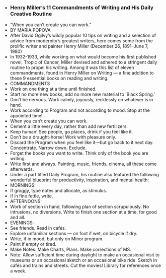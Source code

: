 - ### Henry Miller’s 11 Commandments of Writing and His Daily Creative Routine
- “When you can’t create you can work.”
- BY MARIA POPOVA
- After David Ogilvy’s wildly popular 10 tips on writing and a selection of advice from modernity’s greatest writers, here comes some from the prolific writer and painter Henry Miller (December 26, 1891–June 7, 1980)
- In 1932-1933, while working on what would become his first published novel, Tropic of Cancer, Miller devised and adhered to a stringent daily routine to propel his writing. Among it was this list of eleven commandments, found in Henry Miller on Writing — a fine addition to these 9 essential books on reading and writing.
- COMMANDMENTS
- Work on one thing at a time until finished.
- Start no more new books, add no more new material to ‘Black Spring.’
- Don’t be nervous. Work calmly, joyously, recklessly on whatever is in hand.
- Work according to Program and not according to mood. Stop at the appointed time!
- When you can’t create you can work.
- Cement a little every day, rather than add new fertilizers.
- Keep human! See people, go places, drink if you feel like it.
- Don’t be a draught-horse! Work with pleasure only.
- Discard the Program when you feel like it—but go back to it next day. Concentrate. Narrow down. Exclude.
- Forget the books you want to write. Think only of the book you are writing.
- Write first and always. Painting, music, friends, cinema, all these come afterwards.
- Under a part titled Daily Program, his routine also featured the following wonderful blueprint for productivity, inspiration, and mental health:
- MORNINGS:
- If groggy, type notes and allocate, as stimulus.
- If in fine fettle, write.
- AFTERNOONS:
- Work of section in hand, following plan of section scrupulously. No intrusions, no diversions. Write to finish one section at a time, for good and all.
- EVENINGS:
- See friends. Read in cafés.
- Explore unfamiliar sections — on foot if wet, on bicycle if dry.
- Write, if in mood, but only on Minor program.
- Paint if empty or tired.
- Make Notes. Make Charts, Plans. Make corrections of MS.
- Note: Allow sufficient time during daylight to make an occasional visit to museums or an occasional sketch or an occasional bike ride. Sketch in cafés and trains and streets. Cut the movies! Library for references once a week.
